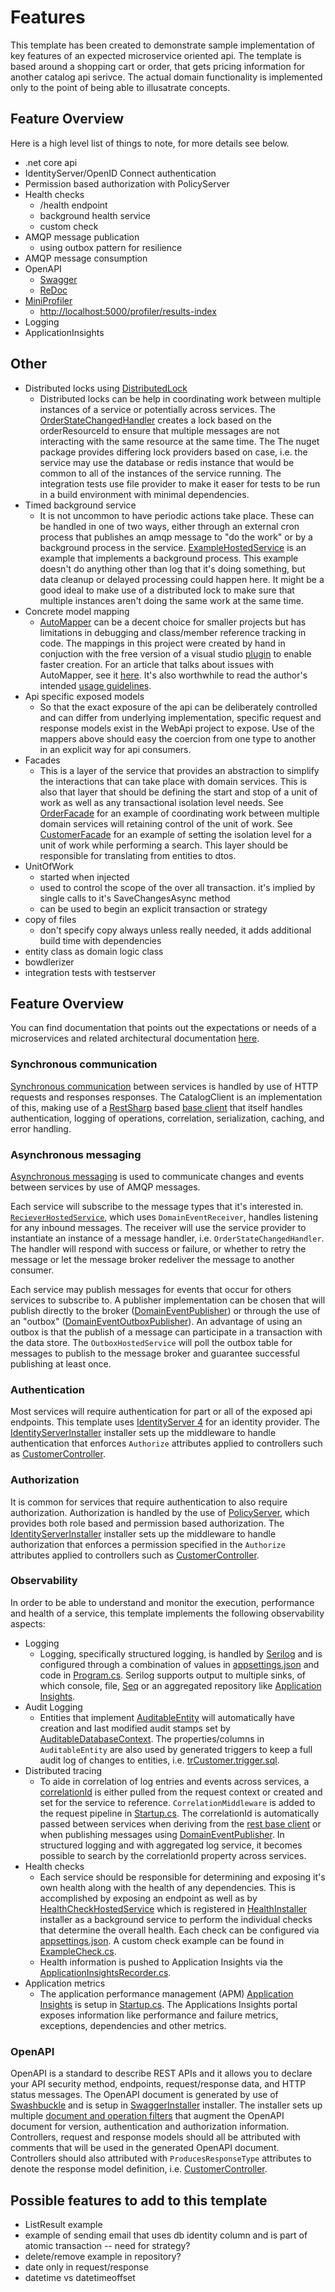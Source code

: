 # Features

This template has been created to demonstrate sample implementation of key features of an expected microservice oriented api.  The template is based around a shopping cart or order, that gets pricing information for another catalog api serivce. The actual domain functionality is implemented only to the point of being able to illusatrate concepts.


## Feature Overview

Here is a high level list of things to note, for more details see below.

* .net core api
* IdentityServer/OpenID Connect authentication
* Permission based authorization with PolicyServer
* Health checks
  * /health endpoint
  * background health service
  * custom check
* AMQP message publication
  * using outbox pattern for resilience
* AMQP message consumption
* OpenAPI
  * [Swagger](http://localhost:5000/swagger/index.html)
  * [ReDoc](http://localhost:5000/api-docs/v1/index.html)
* [MiniProfiler](https://github.com/MiniProfiler/dotnet)
  * [http://localhost:5000/profiler/results-index](http://localhost:5000/profiler/results-index)
* Logging
* ApplicationInsights


## Other

* Distributed locks using [DistributedLock](https://github.com/madelson/DistributedLock)
    * Distributed locks can be help in coordinating work between multiple instances of a service or potentially across services.  The [OrderStateChangedHandler](src/Acme.ShoppingCart.DomainEvent/OrderStateChangedHandler.cs) creates a lock based on the orderResourceId to ensure that multiple messages are not interacting with the same resource at the same time.  The The nuget package provides differing lock providers based on case, i.e. the service may use the database or redis instance that would be common to all of the instances of the service running.  The integration tests use file provider to make it easer for tests to be run in a build environment with minimal dependencies.
* Timed background service
    * It is not uncommon to have periodic actions take place.  These can be handled in one of two ways, either through an external cron process that publishes an amqp message to "do the work" or by a background process in the service.  [ExampleHostedService](src/Acme.ShoppingCart.Hosting/ExampleHostedService.cs) is an example that implements a background process.  This example doesn't do anything other than log that it's doing something, but data cleanup or delayed processing could happen here.  It might be a good ideal to make use of a distributed lock to make sure that multiple instances aren't doing the same work at the same time.
* Concrete model mapping
    * [AutoMapper](https://github.com/AutoMapper/AutoMapper) can be a decent choice for smaller projects but has limitations in debugging and class/member reference tracking in code.  The mappings in this project were created by hand in conjuction with the free version of a visual studio [plugin](https://mappinggenerator.net/) to enable faster creation.  For an article that talks about issues with AutoMapper, see it [here](https://cezarypiatek.github.io/post/why-i-dont-use-automapper/).  It's also worthwhile to read the author's intended [usage guidelines](https://jimmybogard.com/automapper-usage-guidelines/).
* Api specific exposed models
    * So that the exact exposure of the api can be deliberately controlled and can differ from underlying implementation, specific request and response models exist in the WebApi project to expose.  Use of the mappers above should easy the coercion from one type to another in an explicit way for api consumers.  
* Facades
    * This is a layer of the service that provides an abstraction to simplify the interactions that can take place with domain services.  This is also that layer that should be defining the start and stop of a unit of work as well as any transactional isolation level needs.  See [OrderFacade](src/Acme.ShoppingCart.Facade/OrderFacade.cs) for an example of coordinating work between multiple domain services will retaining control of the unit of work.  See [CustomerFacade](src/Acme.ShoppingCart.Facade/CustomerFacade.cs) for an example of setting the isolation level for a unit of work while performing a search.  This layer should be responsible for translating from entities to dtos.
* UnitOfWork
    * started when injected
    * used to control the scope of the over all transaction.  it's implied by single calls to it's SaveChangesAsync method
    * can be used to begin an explicit transaction or strategy
* copy of files
  * don't specify copy always unless really needed, it adds additional build time with dependencies
* entity class as domain logic class
* bowdlerizer
* integration tests with testserver

## Feature Overview

You can find documentation that points out the expectations or needs of a microservices and related architectural documentation [here](https://github.com/cortside/guidelines/tree/master/docs/architecture).

### Synchronous communication

[Synchronous communication](https://github.com/cortside/guidelines/blob/master/docs/architecture/Microservices.md#synchronous-communication) between services is handled by use of HTTP requests and responses responses.  The CatalogClient is an implementation of this, making use of a [RestSharp](https://github.com/restsharp/RestSharp) based [base client](https://github.com/cortside/cortside.restsharpclient) that itself handles authentication, logging of operations, correlation, serialization, caching, and error handling.

### Asynchronous messaging

[Asynchronous messaging](https://github.com/cortside/guidelines/blob/master/docs/architecture/Microservices.md#asynchronous-messaging) is used to communicate changes and events between services by use of AMQP messages.

Each service will subscribe to the message types that it's interested in.  [`RecieverHostedService`](https://github.com/cortside/cortside.domainevent), which uses `DomainEventReceiver`, handles listening for any inbound messages.  The receiver will use the service provider to instantiate an instance of a message handler, i.e. `OrderStateChangedHandler`.  The handler will respond with success or failure, or whether to retry the message or let the message broker redeliver the message to another consumer.

Each service may publish messages for events that occur for others services to subscribe to.  A publisher implementation can be chosen that will publish directly to the broker ([DomainEventPublisher](https://github.com/cortside/cortside.domainevent)) or through the use of an "outbox" ([DomainEventOutboxPublisher](https://github.com/cortside/cortside.domainevent)).  An advantage of using an outbox is that the publish of a message can participate in a transaction with the data store.  The `OutboxHostedService` will poll the outbox table for messages to publish to the message broker and guarantee successful publishing at least once.

### Authentication

Most services will require authentication for part or all of the exposed api endpoints.  This template uses [IdentityServer 4](https://github.com/IdentityServer/IdentityServer4) for an identity provider.  The [IdentityServerInstaller](src/Acme.ShoppingCart.WebApi/Installers/IdentityServerInstaller.cs) installer sets up the middleware to handle authentication that enforces `Authorize` attributes applied to controllers such as [CustomerController](src/Acme.ShoppingCart.WebApi/Controllers/CustomerController.cs).

### Authorization

It is common for services that require authentication to also require authorization.  Authorization is handled by the use of [PolicyServer](https://solliance.net/products/policyserver), which provides both role based and permission based authorization.  The [IdentityServerInstaller](src/Acme.ShoppingCart.WebApi/Installers/IdentityServerInstaller.cs) installer sets up the middleware to handle authorization that enforces a permission specified in the `Authorize` attributes applied to controllers such as [CustomerController](src/Acme.ShoppingCart.WebApi/Controllers/CustomerController.cs).

### Observability

In order to be able to understand and monitor the execution, performance and health of a service, this template implements the following observability aspects:

* Logging
  * Logging, specifically structured logging, is handled by [Serilog](https://github.com/serilog/serilog) and is configured through a combination of values in [appsettings.json](src/Acme.ShoppingCart.WebApi/appsettings.json) and code in [Program.cs](src/Acme.ShoppingCart.WebApi/Program.cs).  Serilog supports output to multiple sinks, of which console, file, [Seq](https://datalust.co/seq) or an aggregated repository like [Application Insights](https://docs.microsoft.com/en-us/azure/azure-monitor/app/app-insights-overview).  
* Audit Logging
  * Entities that implement [AuditableEntity](src/Acme.ShoppingCart.Domain/AuditableEntity.cs) will automatically have creation and last modified audit stamps set by [AuditableDatabaseContext](src/Acme.ShoppingCart.Data/AuditableDatabaseContext.cs).  The properties/columns in `AuditableEntity` are also used by generated triggers to keep a full audit log of changes to entities, i.e. [trCustomer.trigger.sql](src/sql/trigger/trCustomer.trigger.sql).
* Distributed tracing
  * To aide in correlation of log entries and events across services, a [correlationId](https://github.com/cortside/cortside.common/tree/develop/src/Cortside.Common.Correlation) is either pulled from the request context or created and set for the service to reference.  `CorrelationMiddleware` is added to the request pipeline in [Startup.cs](src/Acme.ShoppingCart.WebApi/Startup.cs).  The correlationId is automatically passed between services when deriving from the [rest base client](https://github.com/cortside/cortside.restsharpclient) or when publishing messages using [DomainEventPublisher](https://github.com/cortside/cortside.domainevent).  In structured logging and with aggregated log service, it becomes possible to search by the correlationId property across services.
* Health checks
  * Each service should be responsible for determining and exposing it's own health along with the health of any dependencies.  This is accomplished by exposing an endpoint as well as by [HealthCheckHostedService](https://github.com/cortside/cortside.health) which is registered in [HealthInstaller](src/Acme.ShoppingCart.BootStrap/Installer/HealthInstaller.cs) installer as a background service to perform the individual checks that determine the overall health.  Each check can be configured via [appsettings.json](src/Acme.ShoppingCart.WebApi/appsettings.json).  A custom check example can be found in [ExampleCheck.cs](src/Acme.ShoppingCart.Health/ExampleCheck.cs).
  * Health information is pushed to Application Insights via the [ApplicationInsightsRecorder.cs](https://github.com/cortside/cortside.health/blob/develop/src/Cortside.Health/Recorders/ApplicationInsightsRecorder.cs).
* Application metrics
  * The application performance management (APM) [Application Insights](https://docs.microsoft.com/en-us/azure/azure-monitor/app/app-insights-overview) is setup in [Startup.cs](src/Acme.ShoppingCart.WebApi/Startup.cs).  The Applications Insights portal exposes information like performance and failure metrics, exceptions, dependencies and other metrics.

### OpenAPI

OpenAPI is a standard to describe REST APIs and it allows you to declare your API security method, endpoints, request/response data, and HTTP status messages.  The OpenAPI document is generated by use of [Swashbuckle](https://github.com/domaindrivendev/Swashbuckle.AspNetCore) and is setup in [SwaggerInstaller](src/Acme.ShoppingCart.WebApi/Installers/SwaggerInstaller.cs) installer.  The installer sets up multiple [document and operation filters](src/Acme.ShoppingCart.WebApi/Filters/) that augment the OpenAPI document for version, authentication and authorization information.  Controllers, request and response models should all be attributed with comments that will be used in the generated OpenAPI document.  Controllers should also attributed with `ProducesResponseType` attributes to denote the response model definition, i.e. [CustomerController](src/Acme.ShoppingCart.WebApi/Controllers/CustomerController.cs).

## Possible features to add to this template

* ListResult example
* example of sending email that uses db identity column and is part of atomic transaction -- need for strategy?
* delete/remove example in repository?
* date only in request/response
* datetime vs datetimeoffset
